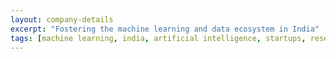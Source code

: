 ```yaml
---
layout: company-details
excerpt: "Fostering the machine learning and data ecosystem in India"
tags: [machine learning, india, artificial intelligence, startups, research groups, universities]
---
```


